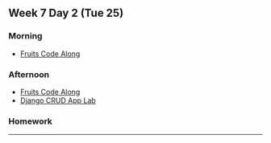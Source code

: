 ## Week 7 Day 2 (Tue 25)

### Morning

- [Fruits Code Along][1]



### Afternoon

- [Fruits Code Along][1]
- [Django CRUD App Lab][2]




### Homework



[1]: ./class-code/library-code-along/
[2]: ./Django-CRUD-Lab/

---
